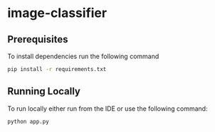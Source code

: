 # image-classifier

## Prerequisites 
To install dependencies run the following command 
``` bash
pip install -r requirements.txt
```

## Running Locally
To run locally either run from the IDE or use the following command:
```bash
python app.py
```